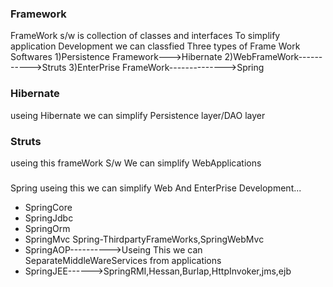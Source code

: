 ### Framework
FrameWork s/w is collection of classes and interfaces To simplify application Development
we can classfied Three types of Frame Work Softwares
1)Persistence Framework--->Hibernate
2)WebFrameWork----------->Struts
3)EnterPrise FrameWork-------------->Spring

### Hibernate
useing Hibernate we can simplify Persistence layer/DAO layer
### Struts 
useing this frameWork S/w We can simplify WebApplications
### 
Spring useing this we can simplify Web And EnterPrise Development...
*  SpringCore
*  SpringJdbc
*  SpringOrm
*  SpringMvc Spring-ThirdpartyFrameWorks,SpringWebMvc
*  SpringAOP---------->Useing This we can SeparateMiddleWareServices from applications
*  SpringJEE------>SpringRMI,Hessan,Burlap,HttpInvoker,jms,ejb
